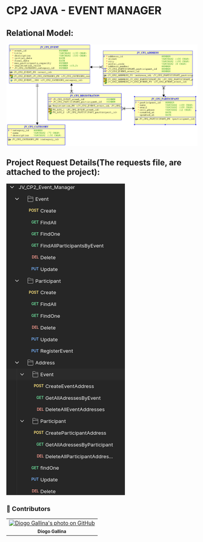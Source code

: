 # CP2 JAVA - EVENT MANAGER

## Relational Model:

![relational_model.png](relational_model.png)


## Project Request Details(The requests file, are attached to the project):

![doc_requests.png](doc_requests.png)

### 🤝 Contributors
<table>
  <tr>
    <td align="center">
      <a href="#">
        <img src="https://avatars.githubusercontent.com/u/88459755?v=4" width="100px;" border-radius='50%' alt="Diogo Gallina's photo on GitHub"/><br>
        <sub>
          <b>Diogo Gallina</b>
        </sub>
      </a>
    </td>
  </tr>
</table>
